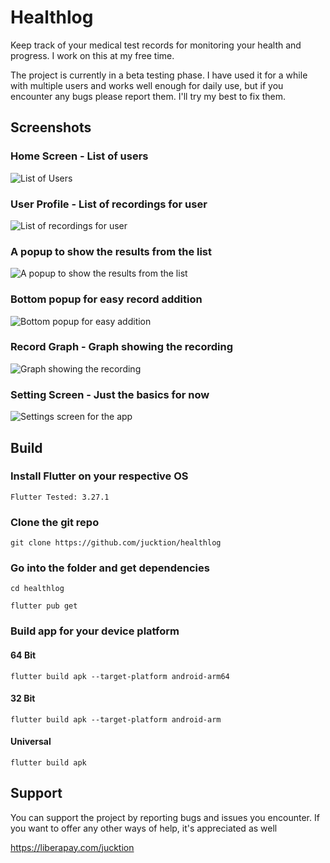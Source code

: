 # Healthlog

Keep track of your medical test records for monitoring your health and progress. I work on this at my free time.

The project is currently in a beta testing phase. I have used it for a while with multiple users and works well enough for daily use, but if you encounter any bugs please report them. I'll try my best to fix them.

## Screenshots

### Home Screen - List of users

![List of Users](https://i.imgur.com/bsMoS6G.png)

### User Profile - List of recordings for user

![List of recordings for user](https://i.imgur.com/dlRo8VG.png)

### A popup to show the results from the list

![A popup to show the results from the list](https://i.imgur.com/Iv9lJCt.jpeg)

### Bottom popup for easy record addition

![Bottom popup for easy addition](https://i.imgur.com/VY0XTnj.png)

### Record Graph - Graph showing the recording

![Graph showing the recording](https://i.imgur.com/qMAh2Lk.png)

### Setting Screen - Just the basics for now

![Settings screen for the app](https://i.imgur.com/gQc7mAk.png)


## Build

### Install Flutter on your respective OS

```
Flutter Tested: 3.27.1
```

### Clone the git repo
```
git clone https://github.com/jucktion/healthlog
```

### Go into the folder and get dependencies
```
cd healthlog
```
```
flutter pub get
```

### Build app for your device platform

#### 64 Bit
```
flutter build apk --target-platform android-arm64
```

#### 32 Bit
```
flutter build apk --target-platform android-arm
```

#### Universal
```
flutter build apk
```

## Support

You can support the project by reporting bugs and issues you encounter. If you want to offer any other ways of help, it's appreciated as well

https://liberapay.com/jucktion